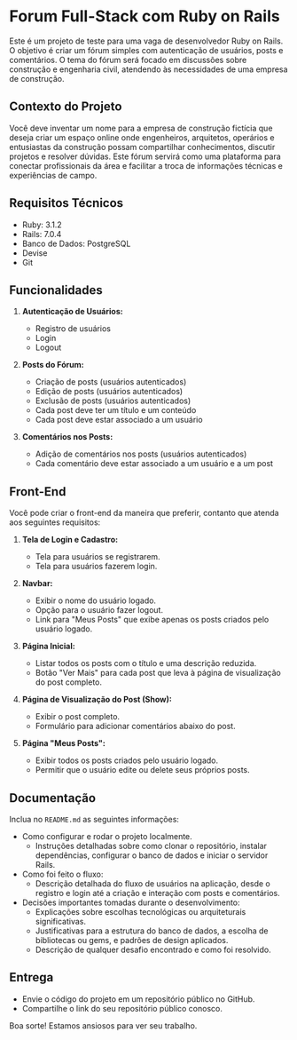 # Forum Full-Stack com Ruby on Rails

Este é um projeto de teste para uma vaga de desenvolvedor Ruby on Rails. O objetivo é criar um fórum simples com autenticação de usuários, posts e comentários. O tema do fórum será focado em discussões sobre construção e engenharia civil, atendendo às necessidades de uma empresa de construção.

## Contexto do Projeto

Você deve inventar um nome para a empresa de construção fictícia que deseja criar um espaço online onde engenheiros, arquitetos, operários e entusiastas da construção possam compartilhar conhecimentos, discutir projetos e resolver dúvidas. Este fórum servirá como uma plataforma para conectar profissionais da área e facilitar a troca de informações técnicas e experiências de campo.

## Requisitos Técnicos

- Ruby: 3.1.2
- Rails: 7.0.4
- Banco de Dados: PostgreSQL
- Devise
- Git

## Funcionalidades

1. **Autenticação de Usuários:**
   - Registro de usuários
   - Login
   - Logout

2. **Posts do Fórum:**
   - Criação de posts (usuários autenticados)
   - Edição de posts (usuários autenticados)
   - Exclusão de posts (usuários autenticados)
   - Cada post deve ter um título e um conteúdo
   - Cada post deve estar associado a um usuário

3. **Comentários nos Posts:**
   - Adição de comentários nos posts (usuários autenticados)
   - Cada comentário deve estar associado a um usuário e a um post

## Front-End

Você pode criar o front-end da maneira que preferir, contanto que atenda aos seguintes requisitos:

1. **Tela de Login e Cadastro:**
   - Tela para usuários se registrarem.
   - Tela para usuários fazerem login.

2. **Navbar:**
   - Exibir o nome do usuário logado.
   - Opção para o usuário fazer logout.
   - Link para "Meus Posts" que exibe apenas os posts criados pelo usuário logado.

3. **Página Inicial:**
   - Listar todos os posts com o título e uma descrição reduzida.
   - Botão "Ver Mais" para cada post que leva à página de visualização do post completo.

4. **Página de Visualização do Post (Show):**
   - Exibir o post completo.
   - Formulário para adicionar comentários abaixo do post.

5. **Página "Meus Posts":**
   - Exibir todos os posts criados pelo usuário logado.
   - Permitir que o usuário edite ou delete seus próprios posts.

## Documentação

Inclua no `README.md` as seguintes informações:

- Como configurar e rodar o projeto localmente.
  * Instruções detalhadas sobre como clonar o repositório, instalar dependências, configurar o banco de dados e iniciar o servidor Rails.
- Como foi feito o fluxo:
  * Descrição detalhada do fluxo de usuários na aplicação, desde o registro e login até a criação e interação com posts e comentários.
- Decisões importantes tomadas durante o desenvolvimento:
  * Explicações sobre escolhas tecnológicas ou arquiteturais significativas.
  * Justificativas para a estrutura do banco de dados, a escolha de bibliotecas ou gems, e padrões de design aplicados.
  * Descrição de qualquer desafio encontrado e como foi resolvido.

## Entrega

- Envie o código do projeto em um repositório público no GitHub.
- Compartilhe o link do seu repositório público conosco.

Boa sorte! Estamos ansiosos para ver seu trabalho.
